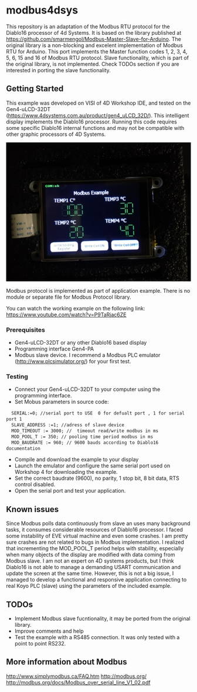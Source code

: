 # modbus4dsys
This repository is an adaptation of the Modbus RTU protocol for the Diablo16 processor of 4d Systems. It is based on the library published at https://github.com/smarmengol/Modbus-Master-Slave-for-Arduino. The original library is a non-blocking and excelent implementation of Modbus RTU for Arduino. This port implements the Master function codes 1, 2, 3, 4, 5, 6, 15 and 16 of Modbus RTU protocol. 
Slave functionality, which is part of the original library, is not implemented. Check TODOs section if you are interested in porting the slave functionality.
## Getting Started
This example was developed on VISI of 4D Workshop IDE, and tested on the Gen4-uLCD-32DT (https://www.4dsystems.com.au/product/gen4_uLCD_32D/). This intelligent display implements the Diablo16 processor. Running this code requires some specific Diablo16 internal functions and may not be compatible with other graphic processors of 4D Systems. 

![Alt text](images/modbus.png?raw=true "Modbus example")

Modbus protocol is implemented as part of application example. There is no module or separate file for Modbus Protocol library.

You can watch the working example on the following link:
https://www.youtube.com/watch?v=P9TaRjac6ZE

### Prerequisites
- Gen4-uLCD-32DT or any other Diablo16 based display
- Programming interface Gen4-PA 
- Modbus slave device. I recommend a Modbus PLC emulator (http://www.plcsimulator.org/) for your first test.

### Testing
- Connect your Gen4-uLCD-32DT to your computer using the programming interface. 
- Set Mobus parameters in source code:

```
  SERIAL:=0; //serial port to USE  0 for defualt port , 1 for serial port 1
  SLAVE_ADDRESS :=1; //adress of slave device
  MOD_TIMEOUT := 3000; //  timeout read/write modbus in ms
  MOD_POOL_T := 350; // pooling time period modbus in ms
  MOD_BAUDRATE := 960; // 9600 bauds according to Diablo16 documentation
```  
 
- Compile and download the example to your display
- Launch the emulator and configure the same serial port used  on Workshop 4 for downloading the example.
- Set the correct baudrate (9600), no parity, 1 stop bit, 8 bit data, RTS control disabled.
- Open the serial port and test your application.


## Known issues
Since Modbus polls data continuously from slave an uses many background tasks, it consumes considerable resources of Diablo16 processor. I faced some instability of EVE virtual machine and even some crashes. I am pretty sure crashes are not related to bugs in Modbus implementation. I realized that incrementing the MOD_POOL_T period helps with stability, especially when many objects of the display are modified with data coming from Modbus slave. I am not an expert on 4D systems products, but I think Diablo16 is not able to manage a demanding USART communication and update the screen at the same time. However, this is not a big issue, I managed to develop a functional and responsive application connecting to real Koyo PLC (slave) using the parameters of the included example.

## TODOs
- Implement Modbus slave fucntionality, it may be ported from the original library.
- Improve comments and help
- Test the example with a RS485 connection. It was only tested with a point to point RS232.


## More information about Modbus
http://www.simplymodbus.ca/FAQ.htm
http://modbus.org/
http://modbus.org/docs/Modbus_over_serial_line_V1_02.pdf

